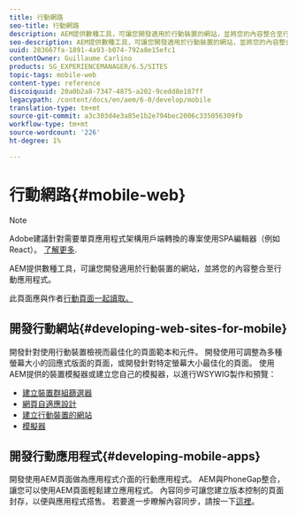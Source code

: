 ```yaml
---
title: 行動網路
seo-title: 行動網路
description: AEM提供數種工具，可讓您開發適用於行動裝置的網站，並將您的內容整合至行動應用程式
seo-description: AEM提供數種工具，可讓您開發適用於行動裝置的網站，並將您的內容整合至行動應用程式
uuid: 283667fa-1891-4a93-b074-792a8e15efc1
contentOwner: Guillaume Carlino
products: SG_EXPERIENCEMANAGER/6.5/SITES
topic-tags: mobile-web
content-type: reference
discoiquuid: 20a0b2a8-7347-4875-a202-9cedd8e187ff
legacypath: /content/docs/en/aem/6-0/develop/mobile
translation-type: tm+mt
source-git-commit: a3c303d4e3a85e1b2e794bec2006c335056309fb
workflow-type: tm+mt
source-wordcount: '226'
ht-degree: 1%

---
```



# 行動網路{#mobile-web}

>[!NOTE]
>
>Adobe建議針對需要單頁應用程式架構用戶端轉換的專案使用SPA編輯器（例如React）。 [了解更多](/help/sites-developing/spa-overview.md).

AEM提供數種工具，可讓您開發適用於行動裝置的網站，並將您的內容整合至行動應用程式。

此頁面應與作者[行動頁面一起讀取。](/help/sites-authoring/mobile.md)

## 開發行動網站{#developing-web-sites-for-mobile}

開發針對使用行動裝置檢視而最佳化的頁面範本和元件。 開發使用可調整為多種螢幕大小的回應式版面的頁面，或開發針對特定螢幕大小最佳化的頁面。 使用AEM提供的裝置模擬器或建立您自己的模擬器，以進行WSYWIG製作和預覽：

* [建立裝置群組篩選器](/help/sites-developing/groupfilters.md)
* [網頁自適應設計](/help/sites-developing/responsive.md)
* [建立行動裝置的網站](/help/sites-developing/mobile.md)
* [模擬器](/help/sites-developing/emulators.md)

## 開發行動應用程式{#developing-mobile-apps}

開發使用AEM頁面做為應用程式介面的行動應用程式。 AEM與PhoneGap整合，讓您可以使用AEM頁面輕鬆建立應用程式。 內容同步可讓您建立版本控制的頁面封存，以便與應用程式搭售。 若要進一步瞭解內容同步，請按一下[這裡](/help/mobile/phonegap-contentsync.md)。
